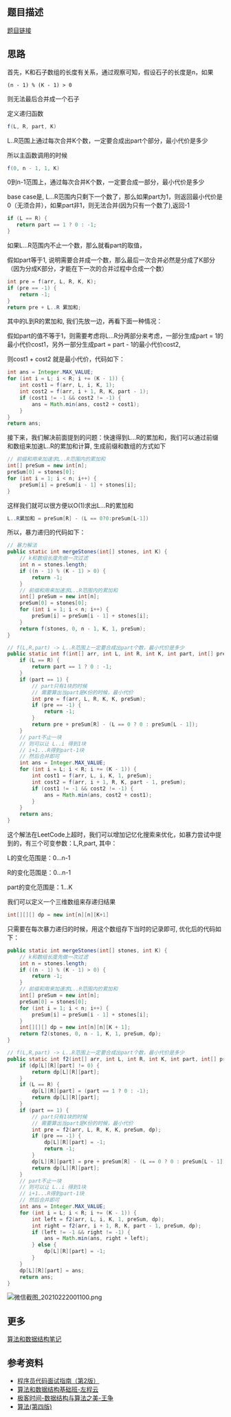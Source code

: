 ## 题目描述

[题目链接](https://leetcode.com/problems/minimum-cost-to-merge-stones/)

## 思路


首先，K和石子数组的长度有关系，通过观察可知，假设石子的长度是n，如果


```
(n - 1) % (K - 1) > 0
```


则无法最后合并成一个石子


定义递归函数


```java
f(L, R, part, K)
```


L..R范围上通过每次合并K个数，一定要合成出part个部分，最小代价是多少


所以主函数调用的时候


```java
f(0, n - 1, 1, K)
```


0到n-1范围上，通过每次合并K个数，一定要合成一部分，最小代价是多少


base case是, L...R范围内只剩下一个数了，那么如果part为1，则返回最小代价是0（无须合并），如果part非1，则无法合并(因为只有一个数了),返回-1


```java
if (L == R) {
   return part == 1 ? 0 : -1;
}
```


如果L...R范围内不止一个数，那么就看part的取值，


假如part等于1, 说明需要合并成一个数，那么最后一次合并必然是分成了K部分（因为分成K部分，才能在下一次的合并过程中合成一个数）


```java
int pre = f(arr, L, R, K, K);
if (pre == -1) {
    return -1;
}
return pre + L..R 累加和;
```


其中的L到R的累加和, 我们先放一边，再看下面一种情况：

假如part的值不等于1，则需要考虑将L...R分两部分来考虑，一部分生成part = 1的最小代价cost1，另外一部分生成part = part - 1的最小代价cost2,

则cost1 + cost2 就是最小代价，代码如下：


```java
int ans = Integer.MAX_VALUE;
for (int i = L; i < R; i += (K - 1)) {
    int cost1 = f(arr, L, i, K, 1);
    int cost2 = f(arr, i + 1, R, K, part - 1);
    if (cost1 != -1 && cost2 != -1) {
        ans = Math.min(ans, cost2 + cost1);
    }
}
return ans;
```


接下来，我们解决前面提到的问题：快速得到L...R的累加和，我们可以通过前缀和数组来加速L..R的累加和计算, 生成前缀和数组的方式如下


```java
// 前缀和用来加速求L..R范围内的累加和
int[] preSum = new int[n];
preSum[0] = stones[0];
for (int i = 1; i < n; i++) {
    preSum[i] = preSum[i - 1] + stones[i];
}
```


这样我们就可以很方便以O(1)求出L...R的累加和


```java
L..R累加和 = preSum[R] - (L == 0?0:preSum[L-1])
```


所以，暴力递归的代码如下：


```java
// 暴力解法
public static int mergeStones(int[] stones, int K) {
    // k和数组长度先做一次过滤
    int n = stones.length;
    if ((n - 1) % (K - 1) > 0) {
        return -1;
    }
    // 前缀和用来加速求L..R范围内的累加和
    int[] preSum = new int[n];
    preSum[0] = stones[0];
    for (int i = 1; i < n; i++) {
        preSum[i] = preSum[i - 1] + stones[i];
    }
    return f(stones, 0, n - 1, K, 1, preSum);
}

// f(L,R,part) -> L..R范围上一定要合成出part个数，最小代价是多少
public static int f(int[] arr, int L, int R, int K, int part, int[] preSum) {
    if (L == R) {
        return part == 1 ? 0 : -1;
    }
    if (part == 1) {
        // part只有1块的时候
        // 需要算出当part是K份的时候，最小代价
        int pre = f(arr, L, R, K, K, preSum);
        if (pre == -1) {
            return -1;
        }
        return pre + preSum[R] - (L == 0 ? 0 : preSum[L - 1]);
    }
    // part不止一块
    // 则可以让 L..i 得到1块
    // i+1...R得到part-1块
    // 然后合并即可
    int ans = Integer.MAX_VALUE;
    for (int i = L; i < R; i += (K - 1)) {
        int cost1 = f(arr, L, i, K, 1, preSum);
        int cost2 = f(arr, i + 1, R, K, part - 1, preSum);
        if (cost1 != -1 && cost2 != -1) {
            ans = Math.min(ans, cost2 + cost1);
        }
    }
    return ans;
}
```


这个解法在LeetCode上超时，我们可以增加记忆化搜索来优化，如暴力尝试中提到的，有三个可变参数：L,R,part, 其中：


L的变化范围是：0...n-1


R的变化范围是：0...n-1


part的变化范围是：1...K


我们可以定义一个三维数组来存递归结果


```java
int[][][] dp = new int[n][n][K+1]
```


只需要在每次暴力递归的时候，用这个数组存下当时的记录即可, 优化后的代码如下：


```java
public static int mergeStones(int[] stones, int K) {
    // k和数组长度先做一次过滤
    int n = stones.length;
    if ((n - 1) % (K - 1) > 0) {
        return -1;
    }
    // 前缀和用来加速求L..R范围内的累加和
    int[] preSum = new int[n];
    preSum[0] = stones[0];
    for (int i = 1; i < n; i++) {
        preSum[i] = preSum[i - 1] + stones[i];
    }
    int[][][] dp = new int[n][n][K + 1];
    return f2(stones, 0, n - 1, K, 1, preSum, dp);
}

// f(L,R,part) -> L..R范围上一定要合成出part个数，最小代价是多少
public static int f2(int[] arr, int L, int R, int K, int part, int[] preSum, int[][][] dp) {
    if (dp[L][R][part] != 0) {
        return dp[L][R][part];
    }
    if (L == R) {
        dp[L][R][part] = (part == 1 ? 0 : -1);
        return dp[L][R][part];
    }
    if (part == 1) {
        // part只有1块的时候
        // 需要算出当part是K份的时候，最小代价
        int pre = f2(arr, L, R, K, K, preSum, dp);
        if (pre == -1) {
            dp[L][R][part] = -1;
            return -1;
        }
        dp[L][R][part] = pre + preSum[R] - (L == 0 ? 0 : preSum[L - 1]);
        return dp[L][R][part];
    }
    // part不止一块
    // 则可以让 L..i 得到1块
    // i+1...R得到part-1块
    // 然后合并即可
    int ans = Integer.MAX_VALUE;
    for (int i = L; i < R; i += (K - 1)) {
        int left = f2(arr, L, i, K, 1, preSum, dp);
        int right = f2(arr, i + 1, R, K, part - 1, preSum, dp);
        if (left != -1 && right != -1) {
            ans = Math.min(ans, right + left);
        } else {
            dp[L][R][part] = -1;
        }
    }
    dp[L][R][part] = ans;
    return ans;
}
```


![微信截图_20210222001100.png](https://cdn.nlark.com/yuque/0/2021/png/757806/1613923956439-ff39a73d-139d-4219-80e2-d5d276ff63e1.png#align=left&display=inline&height=467&margin=%5Bobject%20Object%5D&name=%E5%BE%AE%E4%BF%A1%E6%88%AA%E5%9B%BE_20210222001100.png&originHeight=467&originWidth=614&size=23650&status=done&style=none&width=614)

## 更多


[算法和数据结构笔记](https://github.com/GreyZeng/algorithm)


## 参考资料


- [程序员代码面试指南（第2版）](https://book.douban.com/subject/30422021/)
- [算法和数据结构基础班-左程云](https://ke.qq.com/course/2145184)
- [极客时间-数据结构与算法之美-王争](https://time.geekbang.org/column/intro/126)
- [算法(第四版)](https://book.douban.com/subject/19952400/)
